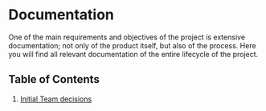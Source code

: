 # Documentation

One of the main requirements and objectives of the project is extensive documentation; not only of the product itself, but
also of the process. Here you will find all relevant documentation of the entire lifecycle of the project.

## Table of Contents

1. [Initial Team decisions](./initial-team-decisions.md)
